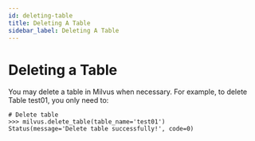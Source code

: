 ```yaml
---
id: deleting-table
title: Deleting A Table
sidebar_label: Deleting A Table
---
```


# Deleting a Table


You may delete a table in Milvus when necessary. For example, to delete Table test01, you only need to: 

```
# Delete table
>>> milvus.delete_table(table_name='test01')
Status(message='Delete table successfully!', code=0)
```
